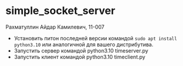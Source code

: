 # simple_socket_server
Рахматуллин Айдар Камилевич, 11-007
- Установить питон последней версии командой `sudo apt install python3.10` или аналогичной для вашего дистрибутива.
- Запустить сервер командой python3.10 timeserver.py
- Запустить клиент командой python3.10 timeclient.py